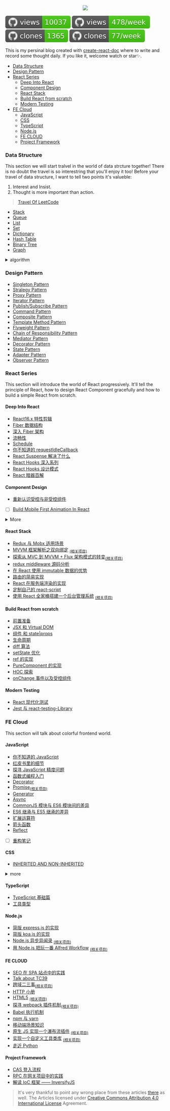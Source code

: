 <div align="center">
  <a href="http://muyunyun.cn/blog"><img src="http://with.muyunyun.cn/ec330b8ac2175c828be41f446f9f9619.jpg" /></a>
</div>

![views](https://raw.githubusercontent.com/MuYunyun/blog/traffic/traffic-blog/views.svg)
![views](https://raw.githubusercontent.com/MuYunyun/blog/traffic/traffic-blog/views_per_week.svg)
![clones](https://raw.githubusercontent.com/MuYunyun/blog/traffic/traffic-blog/clones.svg)
![clones](https://raw.githubusercontent.com/MuYunyun/blog/traffic/traffic-blog/clones_per_week.svg)

This is my persinal blog created with <a href="https://github.com/MuYunyun/create-react-doc" target="_blank">create-react-doc</a> where to write and record some thought daily. If you like it, welcome watch or star✨.

- [Data Structure](#data-structure)
- [Design Pattern](#design-pattern)
- [React Series](#react-series)
  - [Deep Into React](#deep-into-react)
  - [Component Design](#component-design)
  - [React Stack](#react-stack)
  - [Build React from scratch](#build-react-from-scratch)
  - [Modern Testing](#modern-testing)
- [FE Cloud](#fe-cloud)
  - [JavaScript](#javascript)
  - [CSS](#css)
  - [TypeScript](#typescript)
  - [Node.js](#nodejs)
  - [FE CLOUD](#fe-cloud-1)
  - [Project Framework](#project-framework)

### Data Structure

This section we will start tralvel in the world of data strcture together! There is no doubt the travel is so interestring that you'll enjoy it too! Before your travel of data structure, I want to tell two points it's valueble:

1. Interest and Insist.
2. Thought is more important than action.

> [Travel Of LeetCode](https://github.com/MuYunyun/blog/blob/main/LeetCode/README.md)

* [Stack](https://github.com/MuYunyun/blog/blob/main/Algorithm/data_structure/stack.md)
* [Queue](https://github.com/MuYunyun/blog/blob/main/Algorithm/data_structure/queue.md)
* [List](https://github.com/MuYunyun/blog/blob/main/Algorithm/data_structure/list.md)
* [Set](https://github.com/MuYunyun/blog/blob/main/Algorithm/data_structure/set.md)
* [Dictionary](https://github.com/MuYunyun/blog/blob/main/Algorithm/data_structure/.md)
* [Hash Table](https://github.com/MuYunyun/blog/blob/main/Algorithm/data_structure/hash_table.md)
* [Binary Tree](https://github.com/MuYunyun/blog/blob/main/Algorithm/data_structure/binary_tree.md)
* [Graph](https://github.com/MuYunyun/blog/blob/main/Algorithm/data_structure/graph.md)

<details>
  <summary>algorithm</summary>

* [Algorithm And Complexy](https://github.com/MuYunyun/blog/blob/main/Algorithm/algorithm/complexy.md)
* [Recursive](https://github.com/MuYunyun/blog/blob/main/Algorithm/algorithm/recursive.md)
* [Binary Search](https://github.com/MuYunyun/blog/blob/main/Algorithm/algorithm/binary_search.md)
* [Greedy Algorithm](https://github.com/MuYunyun/blog/blob/main/Algorithm/algorithm/greedy.md)
* [Dynamic Programming](https://github.com/MuYunyun/blog/blob/main/Algorithm/algorithm/dynamic_programming.md)

**Sort Algorithm**

* [Selection Sort](https://github.com/MuYunyun/blog/blob/main/Algorithm/algorithm/sort/selection_sort.md)
* [Quick Sort](https://github.com/MuYunyun/blog/blob/main/Algorithm/algorithm/sort/quick_sort.md)
* [Merge Sort](https://github.com/MuYunyun/blog/blob/main/Algorithm/algorithm/sort/merge_sort.md)
* [Heap Sort](https://github.com/MuYunyun/blog/blob/main/Algorithm/algorithm/sort/heap_sort.md)

算法是一种思想! 以排序算法为例, 最常见的是在数组中使用排序算法, 但是相同的思想也能用于数组对象, 甚至链表中, 比如链表中实现排序的两道题。

1. [147.Insertion Sort List](https://github.com/MuYunyun/blog/blob/main/BasicSkill/LeetCode/147.Insertion_Sort_List/README.md): insert sort in list;
2. [148.Sort List](https://github.com/MuYunyun/blog/blob/main/BasicSkill/LeetCode/148.Sort_List/README.md): merge sort in list;

</details>

### Design Pattern

* [Singleton Pattern](https://github.com/MuYunyun/blog/blob/main/BasicSkill/设计模式/单例模式.md)
* [Stralegy Pattern](https://github.com/MuYunyun/blog/blob/main/BasicSkill/设计模式/策略模式.md)
* [Proxy Pattern](https://github.com/MuYunyun/blog/blob/main/BasicSkill/设计模式/代理模式.md)
* [Iterator Pattern](https://github.com/MuYunyun/blog/blob/main/BasicSkill/设计模式/迭代器模式.md)
* [Publish/Subscribe Pattern](https://github.com/MuYunyun/blog/blob/main/BasicSkill/设计模式/发布订阅模式.md)
* [Command Pattern](https://github.com/MuYunyun/blog/blob/main/BasicSkill/设计模式/命令模式.md)
* [Composite Pattern](https://github.com/MuYunyun/blog/blob/main/BasicSkill/设计模式/组合模式.md)
* [Template Method Pattern](https://github.com/MuYunyun/blog/blob/main/BasicSkill/设计模式/模板方法模式.md)
* [Flyweight Pattern](https://github.com/MuYunyun/blog/blob/main/BasicSkill/设计模式/享元模式.md)
* [Chain of Responsibility Pattern](https://github.com/MuYunyun/blog/blob/main/BasicSkill/设计模式/职责链模式.md)
* [Mediator Pattern](https://github.com/MuYunyun/blog/blob/main/BasicSkill/设计模式/中介者模式.md)
* [Decorator Pattern](https://github.com/MuYunyun/blog/blob/main/BasicSkill/设计模式/装饰者模式.md)
* [State Pattern](https://github.com/MuYunyun/blog/blob/main/BasicSkill/设计模式/状态模式.md)
* [Adapter Pattern](https://github.com/MuYunyun/blog/blob/main/BasicSkill/设计模式/适配者模式.md)
* [Observer Pattern](https://github.com/MuYunyun/blog/blob/main/BasicSkill/设计模式/观察者模式.md)

### React Series

This section will introduce the world of React progressively. It'll tell the principle of React, how to design React Component gracefully and how to build a simple React from scratch.

#### Deep Into React

* [React16.x 特性剪辑](https://github.com/MuYunyun/blog/blob/main/React/React16.x特性剪辑.md)
* [Fiber 数据结构](https://github.com/MuYunyun/blog/blob/main/React/Fiber数据结构.md)
* [深入 Fiber 架构](https://github.com/MuYunyun/blog/blob/main/React/深入Fiber架构.md)
* [流畅性](https://github.com/MuYunyun/blog/blob/main/React/流畅性.md)
* [Schedule](https://github.com/MuYunyun/blog/blob/main/React/schedule.md)
* [你不知道的 requestIdleCallback](https://github.com/MuYunyun/blog/blob/main/React/你不知道的requestIdleCallback.md)
* [React Suspense 解决了什么](https://github.com/MuYunyun/blog/blob/main/React/suspense解决了什么.md)
* [React Hooks 深入系列](https://github.com/MuYunyun/blog/blob/main/React/React_Hooks深入系列.md)
* [React Hooks 设计模式](https://github.com/MuYunyun/blog/blob/main/React/React_Hooks设计模式.md)
* [React 暗器百解](https://github.com/MuYunyun/blog/blob/main/React/React暗器百解.md)

#### Component Design

* [重新认识受控与非受控组件](https://github.com/MuYunyun/blog/blob/main/React/Component_Design/重新认识受控与非受控组件.md)

- [ ] [Build Mobile First Animation In React](https://github.com/MuYunyun/blog/blob/main/React/Component_Design/build_mobile_first_animation.md)

<details>
  <summary>More</summary>

* [Button](https://github.com/MuYunyun/blog/blob/main/React/Component_Design/Button.md)
* [Icon](https://github.com/MuYunyun/blog/blob/main/React/Component_Design/Icon.md)
* [Menu](https://github.com/MuYunyun/blog/blob/main/React/Component_Design/Menu.md)
* [Keyboard](https://github.com/MuYunyun/blog/blob/main/React/Component_Design/Keyboard.md)
* [Carousel](https://github.com/MuYunyun/blog/blob/main/React/Component_Design/swipe.md)
* [Tabs](https://github.com/MuYunyun/blog/blob/main/React/Component_Design/Tabs.md)
* [Affix](https://github.com/MuYunyun/blog/blob/main/React/Component_Design/Affix.md)
* [AddressPicker](https://github.com/MuYunyun/blog/blob/main/React/Component_Design/AddressPicker.md)
* [CheckBox](https://github.com/MuYunyun/blog/blob/main/React/Component_Design/CheckBox.md)
* [Form](https://github.com/MuYunyun/blog/blob/main/React/Component_Design/Form.md), [oneForm](https://github.com/MuYunyun/oneForm/issues/1)
* [SearchBar](https://github.com/MuYunyun/blog/blob/main/React/Component_Design/SearchBar.md)
* [Modal](https://github.com/MuYunyun/blog/blob/main/React/Component_Design/modal.md)
* [TextArea](https://github.com/MuYunyun/blog/blob/main/React/Component_Design/TextArea.md)
* [主题色替换方案](https://github.com/MuYunyun/blog/blob/main/React/Component_Design/主题色替换方案.md)
* [移动端组件测试指北](https://github.com/MuYunyun/blog/blob/main/React/Component_Design/移动端组件测试指北.md)

- [ ] [组件设计实践](https://github.com/MuYunyun/blog/blob/main/React/Component_Design/组件开发实践.md)

</details>

#### React Stack

* [Redux 与 Mobx 适用场景](https://github.com/MuYunyun/blog/blob/main/React/相关技术栈/Redux与Mobx适用场景.md)
* [MVVM 框架解析之双向绑定](https://github.com/MuYunyun/fe_cloud/issues/11) <sub>[(相关项目)](https://github.com/MuYunyun/mvvm)
* [探索从 MVC 到 MVVM + Flux 架构模式的转变](https://github.com/MuYunyun/blog/issues/14)<sub>[(相关项目)](https://github.com/MuYunyun/stateManage)
* [redux middleware 源码分析](https://github.com/MuYunyun/blog/issues/15)
* [在 React 使用 immutable 数据的优势](https://github.com/MuYunyun/blog/blob/main/React/在react使用immutable数据的优势.md)
* [路由的简易实现](https://github.com/MuYunyun/blog/blob/main/React/router的简易实现.md)
* [React 在服务端渲染的实现](https://github.com/MuYunyun/blog/issues/4)
* [定制自己的 react-script](https://github.com/MuYunyun/blog/blob/main/React/定制自己的react-script.md)
* [使用 React 全家桶搭建一个后台管理系统](https://github.com/MuYunyun/blog/issues/3)
<sub>[(相关项目)](https://github.com/MuYunyun/reactSPA)

#### Build React from scratch

* [前置准备](https://github.com/MuYunyun/blog/blob/main/React/从0到1实现React/0.前置准备.md)
* [JSX 和 Virtual DOM](https://github.com/MuYunyun/blog/blob/main/React/从0到1实现React/1.JSX和虚拟DOM.md)
* [组件 和 state|props](https://github.com/MuYunyun/blog/blob/main/React/从0到1实现React/2.2.组件和state与props.md)
* [生命周期](https://github.com/MuYunyun/blog/blob/main/React/从0到1实现React/3.生命周期.md)
* [diff 算法](https://github.com/MuYunyun/blog/blob/main/React/从0到1实现React/4.diff算法.md)
* [setState 优化](https://github.com/MuYunyun/blog/blob/main/React/从0到1实现React/5.setState.md)
* [ref 的实现](https://github.com/MuYunyun/blog/blob/main/React/从0到1实现React/6.ref.md)
* [PureComponent 的实现](https://github.com/MuYunyun/blog/blob/main/React/从0到1实现React/7.PureComponent.md)
* [HOC 探索](https://github.com/MuYunyun/blog/blob/main/React/从0到1实现React/8.HOC探索.md)
* [onChange 事件以及受控组件](https://github.com/MuYunyun/blog/blob/main/React/从0到1实现React/9.onChange事件以及受控组件.md)

#### Modern Testing

* [React 现代化测试](https://github.com/MuYunyun/blog/blob/main/React/测试/React现代化测试.md)
* [Jest 与 react-testing-Library](https://github.com/MuYunyun/blog/blob/main/React/测试/Jest与ReactTestingLibrary.md)

### FE Cloud

This section will talk about colorful frontend world.

#### JavaScript

* [你不知道的 JavaScript](https://github.com/MuYunyun/blog/issues/2)
* [红皮书里的细节](https://github.com/MuYunyun/blog/blob/main/BasicSkill/basis/二刷高程.md)
* [探寻 JavaScript 精度问题](https://github.com/MuYunyun/blog/blob/main/BasicSkill/basis/探寻JavaScript精度问题.md)
* [函数式编程入门](https://github.com/MuYunyun/blog/blob/main/BasicSkill/编程范式/函数式编程入门.md)
* [Decorator](https://github.com/MuYunyun/blog/blob/main/BasicSkill/readES6/装饰器.md)
* [Promise](https://github.com/MuYunyun/blog/blob/main/BasicSkill/readES6/Promise.md)<sub>[(相关项目)](https://github.com/MuYunyun/repromise)
* [Generator](https://github.com/MuYunyun/blog/blob/main/BasicSkill/readES6/Generator.md)
* [Async](https://github.com/MuYunyun/blog/blob/main/BasicSkill/readES6/Async.md)
* [CommonJS 模块与 ES6 模块间的差异](https://github.com/MuYunyun/blog/blob/main/BasicSkill/readES6/模块.md)
* [ES6 继承与 ES5 继承的差异](https://github.com/MuYunyun/blog/blob/main/BasicSkill/readES6/继承.md)
* [扩展运算符](https://github.com/MuYunyun/blog/blob/main/BasicSkill/readES6/扩展运算符.md)
* [箭头函数](https://github.com/MuYunyun/blog/blob/main/BasicSkill/readES6/箭头函数.md)
* [Reflect](https://github.com/MuYunyun/blog/blob/main/BasicSkill/readES6/Reflect.md)

- [ ] [重构笔记](https://github.com/MuYunyun/blog/blob/main/BasicSkill/效率篇/重构改善既有代码的设计.md)

#### CSS

* [INHERITED AND NON-INHERITED](https://github.com/MuYunyun/blog/blob/main/BasicSkill/css/INHERITED_AND_NON-INHERITED.md)

<details>
  <summary>more</summary>

* [水平布局解决方案](https://github.com/MuYunyun/blog/blob/main/BasicSkill/basis/水平布局解决方案.md)
* [聊聊 BFC](https://github.com/MuYunyun/blog/blob/main/BasicSkill/css/聊聊BFC.md)
* [过渡与动画](https://github.com/MuYunyun/blog/blob/main/BasicSkill/css/css小书/过渡与动画.md)

</details>

#### TypeScript

* [TypeScript 基础篇](https://github.com/MuYunyun/blog/blob/main/BasicSkill/typescript/TypeScript基础篇.md)
* [工具类型](https://github.com/MuYunyun/blog/blob/main/BasicSkill/typescript/Utility_Types.md)

#### Node.js

* [简版 express.js 的实现](http://muyunyun.cn/blog/#/BasicSkill/node/implement_express.js)
* [简版 koa.js 的实现](http://muyunyun.cn/blog/#/BasicSkill/node/implement_koa.js)
* [Node.js 异步异闻录](https://github.com/MuYunyun/blog/issues/7)
<sub>[(相关项目)](https://github.com/MuYunyun/demos-of-node.js)
* [用 Node.js 把玩一番 Alfred Workflow](https://github.com/MuYunyun/blog/issues/6) <sub>[(相关项目)](https://github.com/MuYunyun/commonSearch)

#### FE CLOUD

* [SEO 在 SPA 站点中的实践](https://github.com/MuYunyun/blog/blob/main/FeCloud/seo_in_spa_site.md)
* [Talk about TC39](https://github.com/MuYunyun/blog/blob/main/BasicSkill/fe_cloud/tc39.md)
* [跨域二三事](https://github.com/MuYunyun/blog/issues/13)<sub>[(相关项目)](https://github.com/MuYunyun/cross-domain)
* [HTTP 小册](https://github.com/MuYunyun/blog/blob/main/BasicSkill/http/http.md)
* [HTML5](https://github.com/MuYunyun/blog/blob/main/BasicSkill/basis/HTML5.md)
<sub>[(相关项目)](https://github.com/MuYunyun/TypeScript)
* [探寻 webpack 插件机制](https://github.com/MuYunyun/blog/blob/main/BasicSkill/fe_cloud/探寻webpack插件机制.md)<sub>[(相关项目)](https://github.com/MuYunyun/analyze-webpack-plugin)
* [Babel 执行机制](https://github.com/MuYunyun/blog/blob/main/BasicSkill/fe_cloud/babel执行机制.md)
* [npm 与 yarn](https://github.com/MuYunyun/blog/tree/main/BasicSkill/fe_cloud/yarn)
* [移动端场景知识](https://github.com/MuYunyun/blog/blob/main/BasicSkill/basis/移动端场景知识.md)
* [原生 JS 实现一个瀑布流插件](https://github.com/MuYunyun/fe_cloud/issues/12) <sub>[(相关项目)](https://github.com/MuYunyun/waterfall)
* [实现一个自定义工具类库](https://github.com/MuYunyun/blog/issues/9) <sub>[(相关项目)](https://github.com/MuYunyun/diana)
* [走近 Python](https://github.com/MuYunyun/blog/issues/8)

#### Project Framework

* [CAS 登入流程](https://github.com/MuYunyun/blog/blob/main/BasicSkill/project_framework/CAS登入流程.md)
* [RPC 在网关项目中的实践](https://github.com/MuYunyun/blog/blob/main/BasicSkill/project_framework/RPC在点我达网关的实践一.md)
* [解读 IoC 框架 —— InversifyJS](https://github.com/MuYunyun/blog/blob/main/BasicSkill/project_framework/解读IoC框架InversifyJS.md)

> It's very thankful to point any wrong place from these articles [there](https://github.com/MuYunyun/blog/issues/new) as well. The Articles licensed under [Creative Commons Attribution 4.0 International License](https://creativecommons.org/licenses/by/4.0/deed.en) Agreement.
